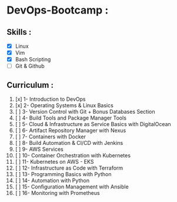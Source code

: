 # DevOps-Bootcamp : 

## Skills :
- [x] Linux
- [x] Vim
- [x] Bash Scripting
- [ ] Git & Github

## Curriculum : 
1. [x] 1- Introduction to DevOps 
2. [x] 2- Operating Systems & Linux Basics
3. [ ] 3- Version Control with Git + Bonus Databases Section
4. [ ] 4- Build Tools and Package Manager Tools
5. [ ] 5- Cloud & Infrastructure as Service Basics with DigitalOcean
6. [ ] 6- Artifact Repository Manager with Nexus
7. [ ] 7- Containers with Docker
8. [ ] 8- Build Automation & CI/CD with Jenkins
9. [ ] 9- AWS Services
10. [ ] 10- Container Orchestration with Kubernetes
11. [ ] 11- Kubernetes on AWS - EKS
12. [ ] 12- Infrastructure as Code with Terraform
13. [ ] 13- Programming Basics with Python
14. [ ] 14- Automation with Python
15. [ ] 15- Configuration Management with Ansible
16. [ ] 16- Monitoring with Prometheus
